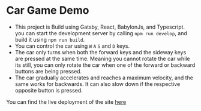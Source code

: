 # Car Game Demo

- This project is Build using Gatsby, React, BabylonJs, and Typescript. you can start the development server by calling `npm run develop`, and build it using `npm run build`.
- You can control the car using `W` `A` `S` and `D` keys.
- The car only turns when both the forward keys and the sideway keys are pressed at the same time. Meaning you cannot rotate the car while its still, you can only rotate the car when one of the forward or backward buttons are being pressed.
- The car gradually accelerates and reaches a maximum velocity, and the same works for backwards. It can also slow down if the respective opposite button is pressed.

You can find the live deployment of the site [here](https://uttejk-car-game.netlify.app/)
